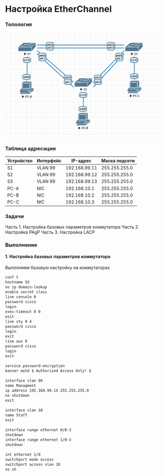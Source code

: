 # Настройка EtherChannel

### Топология
![](eve.png)

### Таблица адресации
|Устройство|Интерфейс|IP-адрес     |Маска подсети|
|----------|---------|-------------|-------------|
|S1        |VLAN 99  |192.168.99.11|255.255.255.0|
|S2        |VLAN 99  |192.168.99.12|255.255.255.0|
|S3        |VLAN 99  |192.168.99.13|255.255.255.0|
|PC-A      |NIC      |192.168.10.1 |255.255.255.0|
|PC-B      |NIC      |192.168.10.2 |255.255.255.0|
|PC-C      |NIC      |192.168.10.3 |255.255.255.0|

### Задачи
Часть 1. Настройка базовых параметров коммутатора
Часть 2. Настройка PAgP
Часть 3. Настройка LACP

### Выполнение

#### 1. Настройка базовых параметров коммутатора
Выполняем базовую настройку на коммутаторах
```
conf t
hostname SX
no ip domain-lookup
enable secret class
line console 0
password cisco
login
exec-timeout 0 0
exit
line vty 0 4
password cisco
login
exit
line aux 0
password cisco
login
exit

service password-encryption
banner motd $ Authorized Access Only! $

interface vlan 99
name Managment
ip address 192.168.99.1X 255.255.255.0
no shutdown
exit

interface vlan 10
name Staff
exit

interface range ethernet 0/0-3  
shutdown
interface range ethernet 1/0-3  
shutdown

int ethernet 1/0
switchport mode access
switchport access vlan 10
no sh
```
